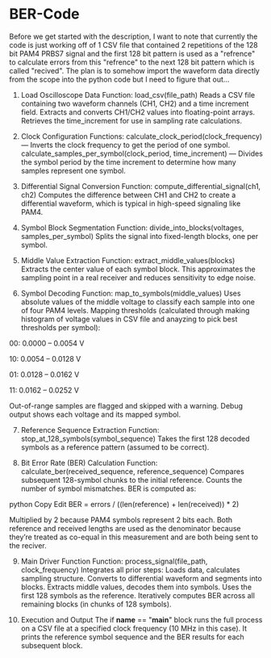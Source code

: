 # BER-Code

Before we get started with the description, I want to note that currently the code is just working off of 1 CSV file that contained 2 repetitions of the 128 bit PAM4 PRBS7 signal and the first 128 bit pattern is used as a "refrence" to calculate errors from this "refrence" to the next 128 bit pattern which is called "recived". The plan is to somehow import the waveform data directly from the scope into the python code but I need to figure that out...

1. Load Oscilloscope Data
Function: load_csv(file_path)
Reads a CSV file containing two waveform channels (CH1, CH2) and a time increment field.
Extracts and converts CH1/CH2 values into floating-point arrays.
Retrieves the time_increment for use in sampling rate calculations.

2. Clock Configuration
Functions:
calculate_clock_period(clock_frequency) — Inverts the clock frequency to get the period of one symbol.
calculate_samples_per_symbol(clock_period, time_increment) — Divides the symbol period by the time increment to determine how many samples represent one symbol.

4. Differential Signal Conversion
Function: compute_differential_signal(ch1, ch2)
Computes the difference between CH1 and CH2 to create a differential waveform, which is typical in high-speed signaling like PAM4.

4. Symbol Block Segmentation
Function: divide_into_blocks(voltages, samples_per_symbol)
Splits the signal into fixed-length blocks, one per symbol.

5. Middle Value Extraction
Function: extract_middle_values(blocks)
Extracts the center value of each symbol block. This approximates the sampling point in a real receiver and reduces sensitivity to edge noise.

6. Symbol Decoding
Function: map_to_symbols(middle_values)
Uses absolute values of the middle voltage to classify each sample into one of four PAM4 levels.
Mapping thresholds (calculated through making histogram of voltage values in CSV file and anayzing to pick best thresholds per symbol):

00: 0.0000 – 0.0054 V

10: 0.0054 – 0.0128 V

01: 0.0128 – 0.0162 V

11: 0.0162 – 0.0252 V

Out-of-range samples are flagged and skipped with a warning.
Debug output shows each voltage and its mapped symbol.

7. Reference Sequence Extraction
Function: stop_at_128_symbols(symbol_sequence)
Takes the first 128 decoded symbols as a reference pattern (assumed to be correct).

8. Bit Error Rate (BER) Calculation
Function: calculate_ber(received_sequence, reference_sequence)
Compares subsequent 128-symbol chunks to the initial reference.
Counts the number of symbol mismatches.
BER is computed as:

python
Copy
Edit
BER = errors / ((len(reference) + len(received)) * 2)

Multiplied by 2 because PAM4 symbols represent 2 bits each.
Both reference and received lengths are used as the denominator because they’re treated as co-equal in this measurement and are both being sent to the reciver.

9. Main Driver Function
Function: process_signal(file_path, clock_frequency)
Integrates all prior steps:
Loads data, calculates sampling structure.
Converts to differential waveform and segments into blocks.
Extracts middle values, decodes them into symbols.
Uses the first 128 symbols as the reference.
Iteratively computes BER across all remaining blocks (in chunks of 128 symbols).

10. Execution and Output
The if __name__ == "__main__" block runs the full process on a CSV file at a specified clock frequency (10 MHz in this case).
It prints the reference symbol sequence and the BER results for each subsequent block.


